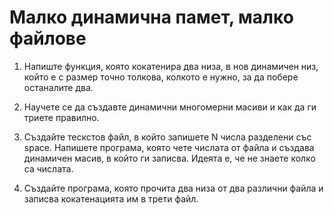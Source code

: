 # Малко динамична памет, малко файлове 

1. Напиште функция, която кокатенира два низа, в нов динамичен низ, който е с размер точно толкова, колкото е нужно, за да побере останалите два.

2. Научете се да създавте динамични многомерни масиви и как да ги триете правилнo.

3. Създайте тескстов файл, в който запишете N числа разделени със space. Напишете програма, която чете числата от файла и създава динамичен масив, в който ги записва. Идеята е, че не знаете колко са числата.

4. Създайте програма, която прочита два низа от два различни файла и записва кокатенацията им в трети файл.
